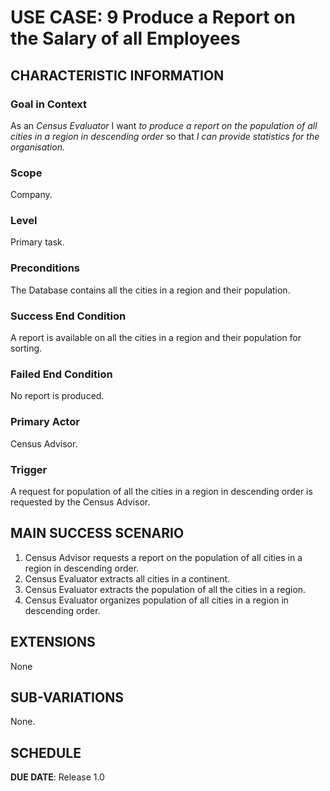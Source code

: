 # USE CASE: 9 Produce a Report on the Salary of all Employees 

## CHARACTERISTIC INFORMATION

### Goal in Context

As an *Census Evaluator* I want *to produce a report on the population of all cities in a region in descending order* so that *I can provide statistics for the organisation.*

### Scope

Company.

### Level

Primary task.

### Preconditions

The Database contains all the cities in a region and their population.

### Success End Condition

A report is available on all the cities in a region and their population for sorting.

### Failed End Condition

No report is produced.

### Primary Actor

Census Advisor.

### Trigger

A request for population of all the cities in a region in descending order is requested by the Census Advisor.

## MAIN SUCCESS SCENARIO

1. Census Advisor requests a report on the population of all cities in a region in descending order.
2. Census Evaluator extracts all cities in a continent.
3. Census Evaluator extracts the population of all the cities in a region.
4. Census Evaluator organizes population of all cities in a region in descending order.

## EXTENSIONS

None

## SUB-VARIATIONS

None.

## SCHEDULE

**DUE DATE**: Release 1.0